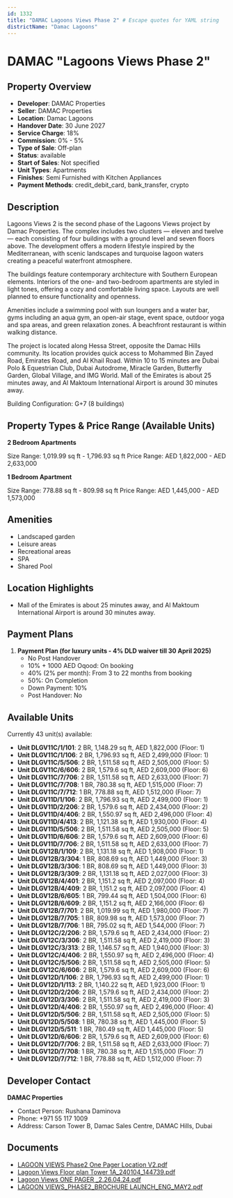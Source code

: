 ```yaml
---
id: 1332
title: "DAMAC Lagoons Views Phase 2" # Escape quotes for YAML string
districtName: "Damac Lagoons"
---
```


# DAMAC "Lagoons Views Phase 2"

## Property Overview
- **Developer**: DAMAC Properties
- **Seller**: DAMAC Properties
- **Location**: Damac Lagoons
- **Handover Date**: 30 June 2027
- **Service Charge**: 18%
- **Commission**: 0% - 5%
- **Type of Sale**: Off-plan
- **Status**: available
- **Start of Sales**: Not specified
- **Unit Types**: Apartments
- **Finishes**: Semi Furnished with Kitchen Appliances
- **Payment Methods**: credit_debit_card, bank_transfer, crypto

## Description
Lagoons Views 2 is the second phase of the Lagoons Views project by Damac Properties. The complex includes two clusters — eleven and twelve — each consisting of four buildings with a ground level and seven floors above. The development offers a modern lifestyle inspired by the Mediterranean, with scenic landscapes and turquoise lagoon waters creating a peaceful waterfront atmosphere.

The buildings feature contemporary architecture with Southern European elements. Interiors of the one- and two-bedroom apartments are styled in light tones, offering a cozy and comfortable living space. Layouts are well planned to ensure functionality and openness.

Amenities include a swimming pool with sun loungers and a water bar, gyms including an aqua gym, an open-air stage, event space, outdoor yoga and spa areas, and green relaxation zones. A beachfront restaurant is within walking distance.

The project is located along Hessa Street, opposite the Damac Hills community. Its location provides quick access to Mohammed Bin Zayed Road, Emirates Road, and Al Khail Road. Within 10 to 15 minutes are Dubai Polo & Equestrian Club, Dubai Autodrome, Miracle Garden, Butterfly Garden, Global Village, and IMG World. Mall of the Emirates is about 25 minutes away, and Al Maktoum International Airport is around 30 minutes away.

Building Configuration: G+7 (8 buildings)

## Property Types & Price Range (Available Units)
**2 Bedroom Apartments**

Size Range: 1,019.99 sq ft - 1,796.93 sq ft
Price Range: AED 1,822,000 - AED 2,633,000

**1 Bedroom Apartment**

Size Range: 778.88 sq ft - 809.98 sq ft
Price Range: AED 1,445,000 - AED 1,573,000

## Amenities
- Landscaped garden
- Leisure areas
- Recreational areas
- SPA
- Shared Pool

## Location Highlights
- Mall of the Emirates is about 25 minutes away, and Al Maktoum International Airport is around 30 minutes away.

## Payment Plans
1. **Payment Plan (for luxury units - 4% DLD waiver till 30 April 2025)**
   - No Post Handover
   - 10% + 1000 AED Oqood: On booking
   - 40% (2% per month): From 3 to 22 months from booking
   - 50%: On Completion
   - Down Payment: 10%
   - Post Handover: No

## Available Units
Currently 43 unit(s) available:
- **Unit DLGV11C/1/101**: 2 BR, 1,148.29 sq ft, AED 1,822,000 (Floor: 1)
- **Unit DLGV11C/1/106**: 2 BR, 1,796.93 sq ft, AED 2,499,000 (Floor: 1)
- **Unit DLGV11C/5/506**: 2 BR, 1,511.58 sq ft, AED 2,505,000 (Floor: 5)
- **Unit DLGV11C/6/606**: 2 BR, 1,579.6 sq ft, AED 2,609,000 (Floor: 6)
- **Unit DLGV11C/7/706**: 2 BR, 1,511.58 sq ft, AED 2,633,000 (Floor: 7)
- **Unit DLGV11C/7/708**: 1 BR, 780.38 sq ft, AED 1,515,000 (Floor: 7)
- **Unit DLGV11C/7/712**: 1 BR, 778.88 sq ft, AED 1,512,000 (Floor: 7)
- **Unit DLGV11D/1/106**: 2 BR, 1,796.93 sq ft, AED 2,499,000 (Floor: 1)
- **Unit DLGV11D/2/206**: 2 BR, 1,579.6 sq ft, AED 2,434,000 (Floor: 2)
- **Unit DLGV11D/4/406**: 2 BR, 1,550.97 sq ft, AED 2,496,000 (Floor: 4)
- **Unit DLGV11D/4/413**: 2 BR, 1,121.38 sq ft, AED 1,930,000 (Floor: 4)
- **Unit DLGV11D/5/506**: 2 BR, 1,511.58 sq ft, AED 2,505,000 (Floor: 5)
- **Unit DLGV11D/6/606**: 2 BR, 1,579.6 sq ft, AED 2,609,000 (Floor: 6)
- **Unit DLGV11D/7/706**: 2 BR, 1,511.58 sq ft, AED 2,633,000 (Floor: 7)
- **Unit DLGV12B/1/109**: 2 BR, 1,131.18 sq ft, AED 1,908,000 (Floor: 1)
- **Unit DLGV12B/3/304**: 1 BR, 808.69 sq ft, AED 1,449,000 (Floor: 3)
- **Unit DLGV12B/3/306**: 1 BR, 808.69 sq ft, AED 1,449,000 (Floor: 3)
- **Unit DLGV12B/3/309**: 2 BR, 1,131.18 sq ft, AED 2,027,000 (Floor: 3)
- **Unit DLGV12B/4/401**: 2 BR, 1,151.2 sq ft, AED 2,097,000 (Floor: 4)
- **Unit DLGV12B/4/409**: 2 BR, 1,151.2 sq ft, AED 2,097,000 (Floor: 4)
- **Unit DLGV12B/6/605**: 1 BR, 799.44 sq ft, AED 1,504,000 (Floor: 6)
- **Unit DLGV12B/6/609**: 2 BR, 1,151.2 sq ft, AED 2,166,000 (Floor: 6)
- **Unit DLGV12B/7/701**: 2 BR, 1,019.99 sq ft, AED 1,980,000 (Floor: 7)
- **Unit DLGV12B/7/705**: 1 BR, 809.98 sq ft, AED 1,573,000 (Floor: 7)
- **Unit DLGV12B/7/706**: 1 BR, 795.02 sq ft, AED 1,544,000 (Floor: 7)
- **Unit DLGV12C/2/206**: 2 BR, 1,579.6 sq ft, AED 2,434,000 (Floor: 2)
- **Unit DLGV12C/3/306**: 2 BR, 1,511.58 sq ft, AED 2,419,000 (Floor: 3)
- **Unit DLGV12C/3/313**: 2 BR, 1,146.57 sq ft, AED 1,940,000 (Floor: 3)
- **Unit DLGV12C/4/406**: 2 BR, 1,550.97 sq ft, AED 2,496,000 (Floor: 4)
- **Unit DLGV12C/5/506**: 2 BR, 1,511.58 sq ft, AED 2,505,000 (Floor: 5)
- **Unit DLGV12C/6/606**: 2 BR, 1,579.6 sq ft, AED 2,609,000 (Floor: 6)
- **Unit DLGV12D/1/106**: 2 BR, 1,796.93 sq ft, AED 2,499,000 (Floor: 1)
- **Unit DLGV12D/1/113**: 2 BR, 1,140.22 sq ft, AED 1,923,000 (Floor: 1)
- **Unit DLGV12D/2/206**: 2 BR, 1,579.6 sq ft, AED 2,434,000 (Floor: 2)
- **Unit DLGV12D/3/306**: 2 BR, 1,511.58 sq ft, AED 2,419,000 (Floor: 3)
- **Unit DLGV12D/4/406**: 2 BR, 1,550.97 sq ft, AED 2,496,000 (Floor: 4)
- **Unit DLGV12D/5/506**: 2 BR, 1,511.58 sq ft, AED 2,505,000 (Floor: 5)
- **Unit DLGV12D/5/508**: 1 BR, 780.38 sq ft, AED 1,445,000 (Floor: 5)
- **Unit DLGV12D/5/511**: 1 BR, 780.49 sq ft, AED 1,445,000 (Floor: 5)
- **Unit DLGV12D/6/606**: 2 BR, 1,579.6 sq ft, AED 2,609,000 (Floor: 6)
- **Unit DLGV12D/7/706**: 2 BR, 1,511.58 sq ft, AED 2,633,000 (Floor: 7)
- **Unit DLGV12D/7/708**: 1 BR, 780.38 sq ft, AED 1,515,000 (Floor: 7)
- **Unit DLGV12D/7/712**: 1 BR, 778.88 sq ft, AED 1,512,000 (Floor: 7)

## Developer Contact
**DAMAC Properties**
- Contact Person: Rushana Daminova
- Phone: +971 55 117 1009
- Address: Carson Tower B, Damac Sales Centre, DAMAC Hills, Dubai

## Documents
- [LAGOON VIEWS Phase2 One Pager Location V2.pdf](https://cdn.geniemap.net/2024/04/29/SwLmj948pXwwN1rJoUHqYd2tUR8rMHCZqGjxeGY6.pdf)
- [Lagoon Views Floor plan Tower 1A_240104_144739.pdf](https://cdn.geniemap.net/2024/01/04/BSTzlZyAMImaYjN3gnlo0NHY6b7UzNqjwE3aShLP.pdf)
- [Lagoon Views ONE PAGER _2.26.04.24.pdf](https://cdn.geniemap.net/2024/04/29/thyRtH1BhX6xVM6d1Yt3Dx2NguzdIa6ZbqaNDV1s.pdf)
- [LAGOON VIEWS_PHASE2_BROCHURE LAUNCH_ENG_MAY2.pdf](https://cdn.geniemap.net/2024/05/02/4OHA0ozpolKh5CT1n8zh3NF4KgJ0QM3yaogeerqB.pdf)

